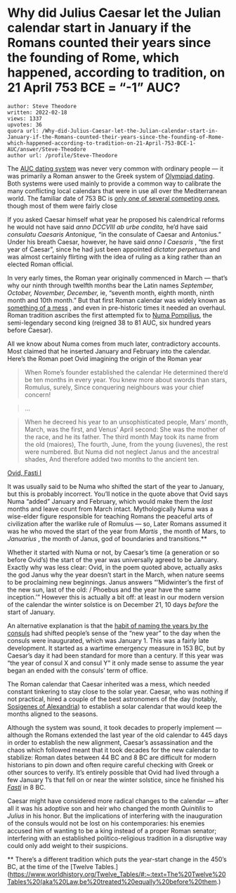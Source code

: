 # Why did Julius Caesar let the Julian calendar start in January if the Romans counted their years since the founding of Rome, which happened, according to tradition, on 21 April 753 BCE = “-1” AUC?

	author: Steve Theodore
	written: 2022-02-18
	views: 1337
	upvotes: 36
	quora url: /Why-did-Julius-Caesar-let-the-Julian-calendar-start-in-January-if-the-Romans-counted-their-years-since-the-founding-of-Rome-which-happened-according-to-tradition-on-21-April-753-BCE-1-AUC/answer/Steve-Theodore
	author url: /profile/Steve-Theodore


The [AUC dating system](https://en.wikipedia.org/wiki/Ab_urbe_condita) was never very common with ordinary people — it was primarily a Roman answer to the Greek system of [Olympiad dating](https://en.wikipedia.org/wiki/Olympiad). Both systems were used mainly to provide a common way to calibrate the many conflicting local calendars that were in use all over the Mediterranean world. The familiar date of 753 BC is [only one of several competing ones,](https://en.wikipedia.org/wiki/Founding_of_Rome#Date) though most of them were fairly close

If you asked Caesar himself what year he proposed his calendrical reforms he would not have said _anno DCCVIII ab urbe condita,_ he’d have said _consulatu Caesaris Antonique,_ “in the consulate of Caesar and Antonius.” Under his breath Caesar, however, he have said _anno I Caesaris_ , “the first year of Caesar”, since he had just been appointed _dictator perpetuus_  and was almost certainly flirting with the idea of ruling as a king rather than an elected Roman official.

In very early times, the Roman year originally commenced in March — that’s why our ninth through twelfth months bear the Latin names _September, October, November, December,_ ie, “seventh month, eighth month, ninth month and 10th month.” But that first Roman calendar was widely known as [something of a mess](https://en.wikipedia.org/wiki/Roman_calendar#Prehistoric_lunar_calendar) , and even in pre-historic times it needed an overhaul. Roman tradition ascribes the first attempted fix to [Numa Pompilius](https://en.wikipedia.org/wiki/Numa_Pompilius), the semi-legendary second king (reigned 38 to 81 AUC, six hundred years before Caesar).

All we know about Numa comes from much later, contradictory accounts. Most claimed that he inserted January and February into the calendar. Here’s the Roman poet Ovid imagining the origin of the Roman year

> When Rome’s founder established the calendar
He determined there’d be ten months in every year.
You knew more about swords than stars, Romulus, surely,
Since conquering neighbours was your chief concern!

> …

> When he decreed his year to an unsophisticated people,
Mars’ month, March, was the first, and Venus’ April second:
She was the mother of the race, and he its father.
The third month May took its name from the old (maiores),
The fourth, June, from the young (iuvenes), the rest were numbered.
But Numa did not neglect Janus and the ancestral shades,
And therefore added two months to the ancient ten.

[Ovid, Fasti I](https://www.poetryintranslation.com/PITBR/Latin/OvidFastiBkOne.php#anchor_Toc69367257)

It was usually said to be Numa who shifted the start of the year to January, but this is probably incorrect. You’ll notice in the quote above that Ovid says Numa “added” January and February, which would make them the _last_ months and leave count from March intact. Mythologically Numa was a wise-elder figure responsible for teaching Romans the peaceful arts of civilization after the warlike rule of Romulus — so, Later Romans assumed it was he who moved the start of the year from _Martis_ , the month of Mars, to _Januarius_ , the month of Janus, god of boundaries and transitions.**

Whether it started with Numa or not, by Caesar’s time (a generation or so before Ovid’s) the start of the year was universally agreed to be January. Exactly why was less clear: Ovid, in the poem quoted above, actually asks the god Janus why the year doesn’t start in the March, when nature seems to be proclaiming new beginnings. Janus answers “‘Midwinter’s the first of the new sun, last of the old: / Phoebus and the year have the same inception.’” However this is actually a bit off: at least in our modern version of the calendar the winter solstice is on December 21, 10 days _before_ the start of January.

An alternative explanation is that the [habit of naming the years by the consuls](https://en.wikipedia.org/wiki/Roman_consul#Consular_dating) had shifted people’s sense of the “new year” to the day when the consuls were inaugurated, which was January 1. This was a fairly late development. It started as a wartime emergency measure in 153 BC, but by Caesar’s day it had been standard for more than a century. If this year was “the year of consul X and consul Y” it only made sense to assume the year began an ended with the consuls’ term of office.

The Roman calendar that Caesar inherited was a mess, which needed constant tinkering to stay close to the solar year. Caesar, who was nothing if not practical, hired a couple of the best astronomers of the day (notably, [Sosigenes of Alexandria](https://en.wikipedia.org/wiki/Sosigenes_of_Alexandria)) to establish a solar calendar that would keep the months aligned to the seasons.

Although the system was sound, it took decades to properly implement — although the Romans extended the last year of the old calendar to 445 days in order to establish the new alignment, Caesar’s assassination and the chaos which followed meant that it took decades for the new calendar to stabilize: Roman dates between 44 BC and 8 BC are difficult for modern historians to pin down and often require careful checking with Greek or other sources to verify. It’s entirely possible that Ovid had lived through a few January 1’s that fell on or near the winter solstice, since he finished his _[Fasti](https://en.wikipedia.org/wiki/Fasti_(poem))_ in 8 BC.

Caesar might have considered more radical changes to the calendar — after all it was his adoptive son and heir who changed the month _Quinitilis_  to _Julius_ in his honor. But the implications of interfering with the inauguration of the consuls would not be lost on his contemporaries: his enemies accused him of wanting to be a king instead of a proper Roman senator; interfering with an established politico-religious tradition in a disruptive way could only add weight to their suspicions.



** There’s a different tradition which puts the year-start change in the 450’s BC, at the time of the [Twelve Tables.](https://www.worldhistory.org/Twelve_Tables/#:~:text=The%20Twelve%20Tables%20(aka%20Law,be%20treated%20equally%20before%20them.)

